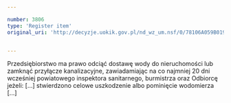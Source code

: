 ```yaml
---

number: 3806
type: 'Register item'
original_uri: 'http://decyzje.uokik.gov.pl/nd_wz_um.nsf/0/78106A059B01954BC1257A93002DB8B1?OpenDocument'


---
```


Przedsiębiorstwo ma prawo odciąć dostawę wody do nieruchomości lub zamknąć przyłącze kanalizacyjne, zawiadamiając na co najmniej 20 dni wcześniej powiatowego inspektora sanitarnego, burmistrza oraz Odbiorcę jeżeli: [...] stwierdzono celowe uszkodzenie albo pominięcie wodomierza [...]
